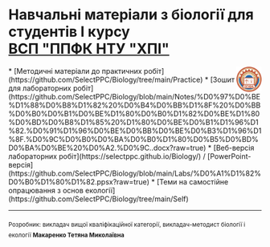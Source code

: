 # Навчальні матеріали з біології для студентів І курсу <br/> [ВСП "ППФК НТУ "ХПІ"](https://sites.google.com/polytechnic.co.cc/main)
<img width="10%" align="right" src="https://raw.githubusercontent.com/SelectPPC/Biology/915fd4b9f0bfec41663b31a4812325ad5cca2ae4/other/%D0%9F%D0%9F%D0%A4%D0%9A%20%D0%BB%D0%BE%D0%B3%D0%BE%20new.svg">
* [Методичні матеріали до практичних робіт](https://github.com/SelectPPC/Biology/tree/main/Practice)
* [Зошит для лабораторних робіт](https://github.com/SelectPPC/Biology/blob/main/Notes/%D0%97%D0%BE%D1%88%D0%B8%D1%82%20%D0%B4%D0%BB%D1%8F%20%D0%BB%D0%B0%D0%B1%D0%BE%D1%80%D0%B0%D1%82%D0%BE%D1%80%D0%BD%D0%B8%D1%85%20%D1%80%D0%BE%D0%B1%D1%96%D1%82.%D0%91%D1%96%D0%BE%D0%BB%D0%BE%D0%B3%D1%96%D1%8F.%D0%9C%D0%B0%D0%BA%D0%B0%D1%80%D0%B5%D0%BD%D0%BA%D0%BE%20%D0%A2.%D0%9C..docx?raw=true)
* [Веб-версія лабораторних робіт](https://selectppc.github.io/Biology/) / [PowerPoint-версія](https://github.com/SelectPPC/Biology/blob/main/Labs/%D0%A1%D1%82%D0%B0%D1%80%D1%82.ppsx?raw=true)
* [Теми на самостійне опрацювання з основ екології](https://github.com/SelectPPC/Biology/tree/main/Self)

---
<sub>Розробник: викладач вищої кваліфікаційної категорії, викладач-методист біології і екології **Макаренко Тетяна Миколаївна**</sup>
